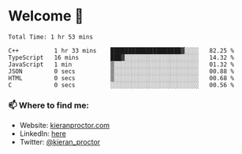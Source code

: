 # Welcome 🦘

<!--START_SECTION:waka-->

```text
Total Time: 1 hr 53 mins

C++          1 hr 33 mins    ████████████████████▓░░░░   82.25 %
TypeScript   16 mins         ███▓░░░░░░░░░░░░░░░░░░░░░   14.32 %
JavaScript   1 min           ▒░░░░░░░░░░░░░░░░░░░░░░░░   01.32 %
JSON         0 secs          ▒░░░░░░░░░░░░░░░░░░░░░░░░   00.88 %
HTML         0 secs          ▒░░░░░░░░░░░░░░░░░░░░░░░░   00.68 %
C            0 secs          ░░░░░░░░░░░░░░░░░░░░░░░░░   00.56 %
```

<!--END_SECTION:waka-->

### 📫 Where to find me:

-   Website: [kieranproctor.com](https://kieranproctor.com/)
-   LinkedIn: [here](https://www.linkedin.com/in/kieran-proctor-086b5a159/)
-   Twitter: [@kieran_proctor](https://twitter.com/kieran_proctor)
